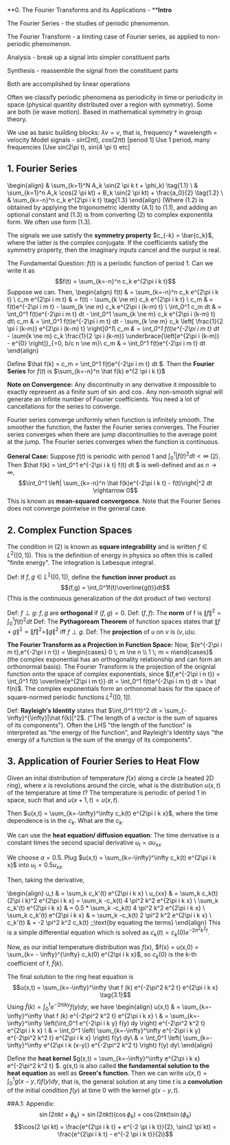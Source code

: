 **0\. The Fourier Transforms and its Applications - ****Intro**

The Fourier Series - the studies of periodic phenomenon. 

The Fourier Transform - a limiting case of Fourier series, as applied to non-periodic phenomenon.

Analysis - break up a signal into simpler constituent parts

Synthesis - reassemble the signal from the constituent parts

Both are accomplished by linear operations

Often we classify periodic phenomena as periodicity in time or periodicity in space (physical quantity distributed over a region with symmetry). Some are both (ie wave motion). Based in mathematical symmetry in group theory.

We use as basic building blocks:
$\lambda \nu = v$, that is,  frequency * wavelength = velocity
Model signals - $sin(2\pi t)$, $cos(2\pi t)$ [period 1]
Use 1 period, many frequencies [Use sin(2\pi t), sin(4 \pi t) etc] 

## 1. Fourier Series
\begin{align}
& \sum_{k=1}^N A_k \sin(2 \pi k t + \phi_k) \tag{1.1} \\
& \sum_{k=1}^n A_k \cos(2 \pi kt) + B_k \sin(2 \pi kt) + \frac{a_0}{2} \tag{1.2} \\
& \sum_{k=-n}^n c_k e^{2\pi i k t} \tag{1.3}
\end{align}
(Where (1.2) is obtained by applying the trigonometric identity (A.1) to (1.1), and adding an optional constant and (1.3) is from converting (2) to complex exponentila form. We often use form (1.3).

The signals we use satisfy the **symmetry property** $c_{-k} = \bar{c_k}$, where the latter is the complex conjugate. If the coefficients satisfy the symmetry property, then the imaginary inputs cancel and the ourput is real.

The Fundamental Question: $f(t)$ is a periodic function of period 1. Can we write it as 
$$f(t) = \sum_{k=-n}^n c_k e^{2\pi i k t}$$
Suppose we can. Then, 
\begin{align}
f(t)  & = \sum_{k=-n}^n c_k e^{2\pi i k t} \\ 
c_m e^{2\pi i m t} & = f(t) - \sum_{k \ne m} c_k e^{2\pi i k t} \\ 
c_m  & = f(t)e^{-2\pi i m t} - \sum_{k \ne m} c_k e^{2\pi i (k-m) t} \\
\int_0^1 c_m dt  & = \int_0^1 f(t)e^{-2\pi i m t} dt - \int_0^1 \sum_{k \ne m} c_k e^{2\pi i (k-m) t} dt\\
c_m  & = \int_0^1 f(t)e^{-2\pi i m t} dt - \sum_{k \ne m} c_k \left[ \frac{1}{2 \pi i (k-m)} e^{2\pi i (k-m) t} \right]_0^1\\
c_m  & = \int_0^1 f(t)e^{-2\pi i m t} dt - \sum_{k \ne m} c_k \frac{1}{2 \pi i (k-m)} \underbrace{\left[e^{2\pi i (k-m)} - e^{0} \right]}_{=0, b/c n \ne m}\\
c_m  & = \int_0^1 f(t)e^{-2\pi i m t} dt 
\end{align}

Define $\hat f(k) = c_m   = \int_0^1 f(t)e^{-2\pi i m t} dt $. 
Then the **Fourier Series** for $f(t)$ is $\sum_{k=-n}^n \hat f(k) e^{2 \pi i k t}$

**Note on Convergence:** Any discontinuity in any derivative it impossible to exactly represent as a finite sum of $\sin$ and $\cos$. Any non-smooth signal will generate an infinte number of Fourier coefficients. You need a lot of cancellations for the series to converge.

Fourier series converge uniformly when function is infinitely smooth. The smoother the function, the faster the Fourier series converges.
The Fourier series converges when there are jump discontinuities to the average point at the jump.
The Fourier series converges when the function is continuous. 

**General Case:**
Suppose $f(t)$ is periodic with period 1 and $\int_0^1 |f(t)^2 dt < \infty$ (2). 
Then $\hat f(k) = \int_0^1 e^{-2\pi i k t} f(t) dt $ is well-defined and as $n \rightarrow \infty$,
$$\int_0^1 \left| \sum_{k=-n}^n \hat f(k)e^{-2\pi i k t} - f(t)\right|^2 dt \rightarrow 0$$
This is known as **mean-squared convergence**. Note that the Fourier Series does not converge pointwise in the general case.

## 2. Complex Function Spaces
The condition in (2) is known as **square integrability** and is written $f \in L^2([0,1])$. This is the definition of energy in physics so often this is called "finite energy". The integration is Lebesque integral.

Def: If $f,g \in L^2([0,1])$, define the **function inner product** as
$$(f,g) = \int_0^1f(t)\overline{g(t)}dt$$
(This is the continuous generalization of the dot product of two vectors)

Def: $f \perp g$: $f,g$ are **orthogonal** if $(f,g)=0$.
Def: $(f,f):$ The **norm** of f is $\|f\|^2 = \int_0^1 f(t)^2 dt$
Def: The **Pythagoream Theorem** of function spaces states that $\|f + g \|^2 = \|f \|^2 + \|g \|^2$ iff $f \perp g$.
Def: The **projection** of $u$ on $v$ is $(v,u)u$.

**The Fourier Transform as a Projection in Function Space:** Now, $(e^{-2\pi i m t},e^{-2\pi i n t}) = \begin{cases} 0 \; m \ne n \\ 1 \; m = n\end{cases}$ (the complex exponential has an orthogonality relationship and can form an orthonormal basis). The Fourier Transform is the projection of the orignial function onto the space of complex exponentials, since $(f,e^{-2\pi i n t}) = \int_0^1 f(t) \overline{e^{2\pi i m t}} dt = \int_0^1 f(t)e^{-2\pi i m t} dt = \hat f(n)$. The complex exponentials form an orthonomal basis for the space of square-normed periodic functions $L^2([0,1])$.

Def: **Rayleigh's Identity** states that $\int_0^1 f(t)^2 dt = \sum_{-\infty}^{\infty}|\hat f(k)|^2$. ("The length of a vector is the sum of squares of its components"). Often the LHS "the length of the function" is interpreted as "the energy of the function", and Rayleigh's Identity says "the energy of a function is the sum of the energy of its components".

## 3. Application of Fourier Series to Heat Flow
Given an inital distribution of temperature $f(x)$ along a circle (a heated 2D ring), where $x$ is revolutions around the circle, what is the distribution $u(x,t)$ of the temperature at time $t$? 
The temperature is periodic of period 1 in space, such that and $u(x+1,t) = u(x,t)$. 

Then $u(x,t) = \sum_{k=-\infty}^\infty c_k(t) e^{2\pi i k x}$, where the time dependence is in the $c_k$. What are the $c_k$.

We can use the **heat equation/ diffusion equation**: The time derivative is a constant times the second spacial derivative $u_t = a u_{xx}$

We choose $a = 0.5$. Plug $u(x,t) = \sum_{k=-\infty}^\infty c_k(t) e^{2\pi i k x}$ into $u_t = 0.5 u_{xx}$.

Then, taking the derivative, 

\begin{align}
u_t & = \sum_k c_k'(t) e^{2\pi i k x} \\
u_{xx} & = \sum_k c_k(t) (2\pi i k)^2 e^{2\pi i k x} = \sum_k -c_k(t) 4 \pi^2 k^2 e^{2\pi i k x} \\
\sum_k c_k'(t) e^{2\pi i k x} & = 0.5 * \sum_k -c_k(t) 4 \pi^2 k^2 e^{2\pi i k x} \\
\sum_k c_k'(t) e^{2\pi i k x} & = \sum_k -c_k(t) 2 \pi^2 k^2 e^{2\pi i k x} \\
c_k'(t) & = -2 \pi^2 k^2 c_k(t) \;\;\text{by equating the terms} 
\end{align}
This is a simple differential equation which is solved as $c_k(t) = c_k(0)e^{-2\pi^2 k^2 t}$.

Now, as our initial temperature distribution was $f(x)$, 
$f(x)  = u(x,0) = \sum_{k= - \infty}^{\infty} c_k(0) e^{2\pi i k x}$, so $c_k(0)$ is the k-th coefficient of f, $\hat f(k)$.

The final solution to the ring heat equation is 
$$u(x,t) = \sum_{k=-\infty}^\infty \hat f (k) e^{-2\pi^2 k^2 t} e^{2\pi i k x} \tag{3.1}$$
Using $\hat f(k) = \int_0^1 e^{-2\pi i k y} f(y) dy$, we have 
\begin{align}
u(x,t) & = \sum_{k=-\infty}^\infty \hat f (k) e^{-2\pi^2 k^2 t} e^{2\pi i k x} \\
& = \sum_{k=-\infty}^\infty \left(\int_0^1 e^{-2\pi i k y} f(y) dy \right) e^{-2\pi^2 k^2 t} e^{2\pi i k x} \\
& = \int_0^1  \left( \sum_{k=-\infty}^\infty e^{-2\pi i k y} e^{-2\pi^2 k^2 t} e^{2\pi i k x} \right) f(y) dy\\
& = \int_0^1  \left( \sum_{k=-\infty}^\infty e^{2\pi i k (x-y)} e^{-2\pi^2 k^2 t} \right) f(y) dy\\
\end{align}

Define the **heat kernel** $g(x,t) = \sum_{k=-\infty}^\infty e^{2\pi i k x} e^{-2\pi^2 k^2 t} $. g(x,t) is also called **the fundamental solution to the heat equation** as well as **Green's function**.
Then we can write $u(x,t) = \int_0^1 g(x-y,t) f(y) dy$, that is, the general solution at any time $t$ is a **convolution** of the initial condition $f(y)$ at time 0 with the kernel $g(x-y,t)$.



##A.1: Appendix:
$$\sin(2 \pi kt + \phi_k) = \sin(2\pi k t)(\cos \phi_k) + \cos(2\pi k t)\sin(\phi_k) \tag{A.1}$$
$$\cos(2 \pi kt) = \frac{e^{2\pi i k t} + e^{-2 \pi i k t}}{2}, \sin(2 \pi kt) = \frac{e^{2\pi i k t} - e^{-2 \pi i k t}}{2i}$$